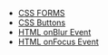 - [CSS FORMS](https://www.w3schools.com/css/css_form.asp)
- [CSS Buttons](https://www.w3schools.com/css/css3_buttons.asp)
- [HTML onBlur Event](https://www.w3schools.com/tags/ev_onblur.asp)
- [HTML onFocus Event](https://www.w3schools.com/jsref/event_onfocus.asp)

